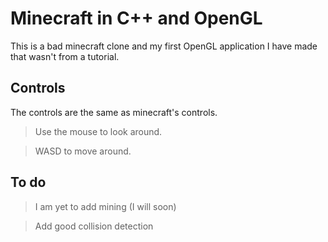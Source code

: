 # Minecraft in C++ and OpenGL

This is a bad minecraft clone and my first OpenGL application I have made that wasn't from a tutorial.

## Controls

The controls are the same as minecraft's controls.

> Use the mouse to look around.

> WASD to move around.

## To do

> I am yet to add mining (I will soon)

> Add good collision detection
